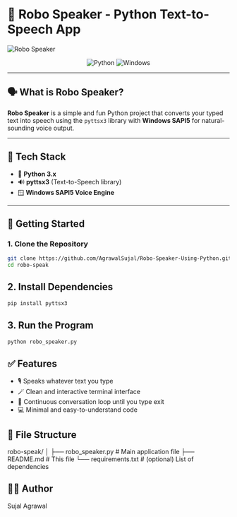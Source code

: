 # 🤖 Robo Speaker - Python Text-to-Speech App

![Robo Speaker]("assets/Banner.png")

<p align="center">
  <img src="https://img.shields.io/badge/Built%20With-Python-blue?style=for-the-badge&logo=python&logoColor=white" alt="Python"/>
  <img src="https://img.shields.io/badge/OS-Windows-blue?style=for-the-badge&logo=windows&logoColor=white" alt="Windows"/>
</p>

---

## 🗣️ What is Robo Speaker?

**Robo Speaker** is a simple and fun Python project that converts your typed text into speech using the `pyttsx3` library with **Windows SAPI5** for natural-sounding voice output.

---

## 🧰 Tech Stack

- 🐍 **Python 3.x**
- 🔊 **pyttsx3** (Text-to-Speech library)
- 🪟 **Windows SAPI5 Voice Engine**

---

## 🚀 Getting Started

### 1. Clone the Repository

```bash
git clone https://github.com/AgrawalSujal/Robo-Speaker-Using-Python.git
cd robo-speak
```

## 2. Install Dependencies

```bash
pip install pyttsx3
```

## 3. Run the Program

```bash
python robo_speaker.py
```

## ✅ Features

- 🎙️ Speaks whatever text you type
- 🪄 Clean and interactive terminal interface
- 🔁 Continuous conversation loop until you type exit
- 💻 Minimal and easy-to-understand code

## 📂 File Structure

robo-speak/
│
├── robo_speaker.py # Main application file
├── README.md # This file
└── requirements.txt # (optional) List of dependencies

## 🙋‍♂️ Author

Sujal Agrawal
